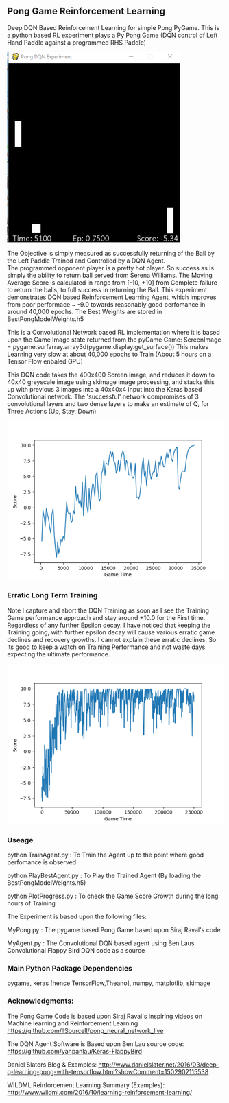 ## Pong Game Reinforcement Learning

Deep DQN Based Reinforcement Learning for simple Pong PyGame.  This is a python based RL experiment plays a Py Pong Game (DQN control of Left Hand Paddle against a programmed RHS Paddle)

![alt text](https://github.com/JulesVerny/PongConvolutionalDQN/blob/master/ScreenImage.PNG "Game Play")

The Objective is simply measured as successfully returning of the Ball by the Left Paddle Trained and Controlled by a DQN Agent.  
The programmed opponent player is a pretty hot player. So success as is simply the  ability to return ball served from Serena Williams.
The Moving Average Score is calculated in range from [-10, +10] from Complete failure to return the balls, to full success in returning the Ball. This experiment demonstrates DQN based Reinforcement Learning Agent, which improves from poor performace ~ -9.0 towards reasonably good  perfomance in around 40,000 epochs.  The Best Weights are stored in BestPongModelWeights.h5

This is a Convolutional Network based RL implementation where it is based upon the Game Image state returned from the pyGame Game:
ScreenImage = pygame.surfarray.array3d(pygame.display.get_surface()) 
This makes Learning very slow at about 40,000 epochs to Train (About 5 hours on a Tensor Flow enbaled GPU) 

This DQN code takes the 400x400 Screen image, and reduces it down to 40x40 greyscale image using skimage image processing, and stacks this up with previous 3 images into a 40x40x4 input into the Keras based Convolutional network.
The 'successful' network compromises of 3 convolutional layers and two dense layers to make an estimate of Q, for Three Actions (Up, Stay, Down)  

![alt text](https://github.com/JulesVerny/PongConvolutionalDQN/blob/master/FinalPerfomance.png "Score growth")      

### Erratic Long Term Training 
Note I capture and abort the DQN Training as soon as I see the Training Game performance approach and stay around +10.0 for the First time.  Regardless of any further Epsilon decay.  I have noticed that keeping the Training going, with further epsilon decay  will cause various erratic game declines and recovery growths. I cannot explain these erratic declines.  So its good to keep a watch on Training Performance and not waste days expecting the ultimate performance. 

![alt text](https://github.com/JulesVerny/PongConvolutionalDQN/blob/master/Scoreat250000.png "Erratic Long Term Perfomance")

### Useage
python TrainAgent.py   : To Train the Agent  up to the point where good perfomance is observed

python PlayBestAgent.py  : To Play the Trained Agent (By loading the BestPongModelWeights.h5)

python PlotProgress.py   : To check the Game Score Growth during the long hours of Training

The Experiment is based upon the following files:  

MyPong.py   : The pygame based Pong Game based upon Siraj Raval's code

MyAgent.py  : The Convolutional DQN based agent using Ben Laus Convolutional Flappy Bird DQN code as a source  

### Main Python Package Dependencies
pygame, keras [hence TensorFlow,Theano], numpy, matplotlib, skimage

### Acknowledgments:
The  Pong Game Code is based upon Siraj Raval's inspiring videos on Machine learning and Reinforcement Learning 
https://github.com/llSourcell/pong_neural_network_live

The DQN Agent Software is Based upon Ben Lau source code: 
https://github.com/yanpanlau/Keras-FlappyBird

Daniel Slaters Blog & Examples:
http://www.danielslater.net/2016/03/deep-q-learning-pong-with-tensorflow.html?showComment=1502902115538

WILDML Reinforcement Learning Summary (Examples):
http://www.wildml.com/2016/10/learning-reinforcement-learning/
